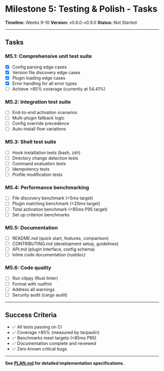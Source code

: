 # Milestone 5: Testing & Polish - Tasks

**Timeline:** Weeks 9-10
**Version:** v0.6.0-v0.9.0
**Status:** Not Started

---

## Tasks

### M5.1: Comprehensive unit test suite
- [x] Config parsing edge cases
- [x] Version file discovery edge cases
- [x] Plugin loading edge cases
- [x] Error handling for all error types
- [ ] Achieve >85% coverage (currently at 54.41%)

### M5.2: Integration test suite
- [ ] End-to-end activation scenarios
- [ ] Multi-plugin fallback logic
- [ ] Config override precedence
- [ ] Auto-install flow variations

### M5.3: Shell test suite
- [ ] Hook installation tests (bash, zsh)
- [ ] Directory change detection tests
- [ ] Command evaluation tests
- [ ] Idempotency tests
- [ ] Profile modification tests

### M5.4: Performance benchmarking
- [ ] File discovery benchmark (<5ms target)
- [ ] Plugin matching benchmark (<20ms target)
- [ ] Total activation benchmark (<85ms P95 target)
- [ ] Set up criterion benchmarks

### M5.5: Documentation
- [ ] README.md (quick start, features, comparison)
- [ ] CONTRIBUTING.md (development setup, guidelines)
- [ ] API.md (plugin interface, config schema)
- [ ] Inline code documentation (rustdoc)

### M5.6: Code quality
- [ ] Run clippy (Rust linter)
- [ ] Format with rustfmt
- [ ] Address all warnings
- [ ] Security audit (cargo audit)

---

## Success Criteria

- ✅ All tests passing on CI
- ✅ Coverage >85% (measured by tarpaulin)
- ✅ Benchmarks meet targets (<85ms P95)
- ✅ Documentation complete and reviewed
- ✅ Zero known critical bugs

---

**See [PLAN.md](./PLAN.md) for detailed implementation specifications.**
